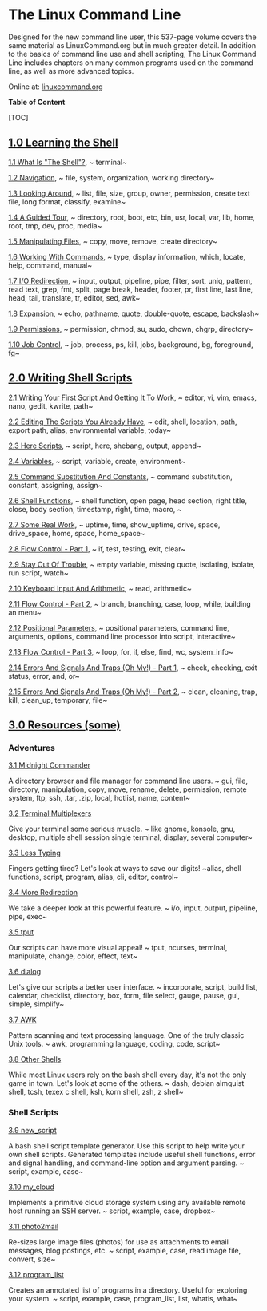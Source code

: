 # The Linux Command Line #

Designed for the new command line user, this 537-page volume covers the same material as LinuxCommand.org but in much greater detail. In addition to the basics of command line use and shell scripting, The Linux Command Line includes chapters on many common programs used on the command line, as well as more advanced topics.

Online at: [linuxcommand.org](http://linuxcommand.org)

**Table of Content**

[TOC]

## [1.0 Learning the Shell](http://linuxcommand.org/lc3_learning_the_shell.php) ##

[1.1 What Is "The Shell"?](http://linuxcommand.org/lc3_lts0010.php),
~ terminal~

[1.2 Navigation](http://linuxcommand.org/lc3_lts0020.php),
~ file, system, organization, working directory~

[1.3 Looking Around](http://linuxcommand.org/lc3_lts0020.php),
~ list, file, size, group, owner, permission, create text file, long format, classify, examine~

[1.4 A Guided Tour](http://linuxcommand.org/lc3_lts0020.php),
~ directory, root, boot, etc, bin, usr, local, var, lib, home, root, tmp, dev, proc, media~

[1.5 Manipulating Files](http://linuxcommand.org/lc3_lts0020.php),
~ copy, move, remove, create directory~

[1.6 Working With Commands](http://linuxcommand.org/lc3_lts0020.php),
~ type, display information, which, locate, help, command, manual~

[1.7 I/O Redirection](http://linuxcommand.org/lc3_lts0020.php),
~ input, output, pipeline, pipe, filter, sort, uniq, pattern, read text, grep, fmt, split, page break, header, footer, pr, first line, last line, head, tail, translate, tr, editor, sed, awk~

[1.8 Expansion](http://linuxcommand.org/lc3_lts0020.php),
~ echo, pathname, quote, double-quote, escape, backslash~

[1.9 Permissions](http://linuxcommand.org/lc3_lts0020.php),
~ permission, chmod, su, sudo, chown, chgrp, directory~

[1.10 Job Control](http://linuxcommand.org/lc3_lts0020.php),
~ job, process, ps, kill, jobs, background, bg, foreground, fg~

## [2.0 Writing Shell Scripts](http://linuxcommand.org/lc3_resources.php) ##

[2.1 Writing Your First Script And Getting It To Work](http://linuxcommand.org/lc3_wss0010.php),
~ editor, vi, vim, emacs, nano, gedit, kwrite, path~

[2.2 Editing The Scripts You Already Have](http://linuxcommand.org/lc3_wss0020.php),
~ edit, shell, location, path, export path, alias, environmental variable, today~

[2.3 Here Scripts](http://linuxcommand.org/lc3_wss0030.php),
~ script, here, shebang, output, append~

[2.4 Variables](http://linuxcommand.org/lc3_wss0040.php),
~ script, variable, create, environment~

[2.5 Command Substitution And Constants](http://linuxcommand.org/lc3_wss0050.php),
~ command substitution, constant, assigning, assign~

[2.6 Shell Functions](http://linuxcommand.org/lc3_wss0060.php),
~ shell function, open page, head section, right title, close, body section, timestamp, right, time, macro, ~

[2.7 Some Real Work](http://linuxcommand.org/lc3_wss0070.php),
~ uptime, time, show_uptime, drive, space, drive_space, home, space, home_space~

[2.8 Flow Control - Part 1](http://linuxcommand.org/lc3_wss0080.php),
~ if, test, testing, exit, clear~

[2.9 Stay Out Of Trouble](http://linuxcommand.org/lc3_wss0090.php),
~ empty variable, missing quote, isolating, isolate, run script, watch~

[2.10 Keyboard Input And Arithmetic](http://linuxcommand.org/lc3_wss0100.php),
~ read, arithmetic~

[2.11 Flow Control - Part 2](http://linuxcommand.org/lc3_wss0110.php),
~ branch, branching, case, loop, while, building an menu~

[2.12 Positional Parameters](http://linuxcommand.org/lc3_wss0120.php),
~ positional parameters, command line, arguments, options, command line processor into script, interactive~

[2.13 Flow Control - Part 3](http://linuxcommand.org/lc3_wss0130.php),
~ loop, for, if, else, find, wc, system_info~

[2.14 Errors And Signals And Traps (Oh My!) - Part 1](http://linuxcommand.org/lc3_wss0140.php),
~ check, checking, exit status, error, and, or~

[2.15 Errors And Signals And Traps (Oh My!) - Part 2](http://linuxcommand.org/lc3_wss0150.php),
~ clean, cleaning, trap, kill, clean_up, temporary, file~

## [3.0 Resources (some)](http://linuxcommand.org/lc3_resources.php) ##

### Adventures ###

[3.1 Midnight Commander](http://linuxcommand.org/lc3_adv_mc.php)

A directory browser and file manager for command line users.
~ gui, file, directory, manipulation, copy, move, rename, delete, permission, remote system, ftp, ssh, .tar, .zip, local, hotlist, name, content~

[3.2 Terminal Multiplexers](http://linuxcommand.org/lc3_adv_termmux.php)

Give your terminal some serious muscle.
~ like gnome, konsole, gnu, desktop, multiple shell session single terminal, display, several computer~

[3.3 Less Typing](http://linuxcommand.org/lc3_adv_lesstype.php)

Fingers getting tired? Let's look at ways to save our digits!
~alias, shell functions, script, program, alias, cli, editor, control~

[3.4 More Redirection](http://linuxcommand.org/lc3_adv_redirection.php)

We take a deeper look at this powerful feature.
~ i/o, input, output, pipeline, pipe, exec~

[3.5 tput](http://linuxcommand.org/lc3_adv_tput.php)

Our scripts can have more visual appeal!
~ tput, ncurses, terminal, manipulate, change, color, effect, text~

[3.6 dialog](http://linuxcommand.org/lc3_adv_dialog.php)

Let's give our scripts a better user interface.
~ incorporate, script, build list, calendar, checklist, directory, box, form, file select, gauge, pause, gui, simple, simplify~

[3.7 AWK](http://linuxcommand.org/lc3_adv_awk.php)

Pattern scanning and text processing language. One of the truly classic Unix tools.
~ awk, programming language, coding, code, script~

[3.8 Other Shells](http://linuxcommand.org/lc3_adv_othershells.php)

While most Linux users rely on the bash shell every day, it's not the only game in town. Let's look at some of the others.
~ dash, debian almquist shell, tcsh, texex c shell, ksh, korn shell, zsh, z shell~

### Shell Scripts ###

[3.9 new_script](http://linuxcommand.org/lc3_new_script.php)

A bash shell script template generator. Use this script to help write your own shell scripts. Generated templates include useful shell functions, error and signal handling, and command-line option and argument parsing.
~ script, example, case~

[3.10 my_cloud](http://linuxcommand.org/lc3_my_cloud.php)

Implements a primitive cloud storage system using any available remote host running an SSH server.
~ script, example, case, dropbox~

[3.11 photo2mail](http://linuxcommand.org/lc3_photo2mail.php)

Re-sizes large image files (photos) for use as attachments to email messages, blog postings, etc.
~ script, example, case, read image file, convert, size~

[3.12 program_list](http://linuxcommand.org/lc3_program_list.php)

Creates an annotated list of programs in a directory. Useful for exploring your system.
~ script, example, case, program_list, list, whatis, what~